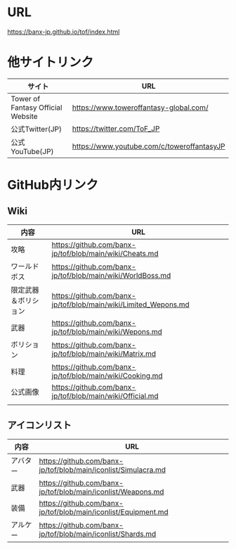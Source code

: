 # URL
https://banx-jp.github.io/tof/index.html

# 他サイトリンク
| サイト | URL |
| --- | --- |
| Tower of Fantasy Official Website | https://www.toweroffantasy-global.com/ |
| 公式Twitter(JP) | https://twitter.com/ToF_JP |
| 公式YouTube(JP) | https://www.youtube.com/c/toweroffantasyJP |


# GitHub内リンク

## Wiki

| 内容 | URL |
| --- | --- |
| 攻略 | https://github.com/banx-jp/tof/blob/main/wiki/Cheats.md |
| ワールドボス | https://github.com/banx-jp/tof/blob/main/wiki/WorldBoss.md |
| 限定武器＆ボリション | https://github.com/banx-jp/tof/blob/main/wiki/Limited_Wepons.md |
| 武器 | https://github.com/banx-jp/tof/blob/main/wiki/Wepons.md |
| ボリション | https://github.com/banx-jp/tof/blob/main/wiki/Matrix.md |
| 料理 | https://github.com/banx-jp/tof/blob/main/wiki/Cooking.md |
| 公式画像 | https://github.com/banx-jp/tof/blob/main/wiki/Official.md |
|  |  |

## アイコンリスト

| 内容 | URL |
| --- | --- |
| アバター | https://github.com/banx-jp/tof/blob/main/iconlist/Simulacra.md |
| 武器 | https://github.com/banx-jp/tof/blob/main/iconlist/Weapons.md |
| 装備 | https://github.com/banx-jp/tof/blob/main/iconlist/Equipment.md |
| アルケー | https://github.com/banx-jp/tof/blob/main/iconlist/Shards.md |
